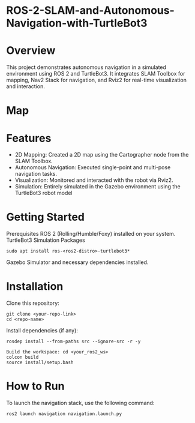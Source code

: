 # ROS-2-SLAM-and-Autonomous-Navigation-with-TurtleBot3

# Overview

This project demonstrates autonomous navigation in a simulated environment using ROS 2 and TurtleBot3. It integrates SLAM Toolbox for mapping, Nav2 Stack for navigation, and Rviz2 for real-time visualization and interaction.

# Map




# Features

* 2D Mapping: Created a 2D map using the Cartographer node from the SLAM Toolbox.
* Autonomous Navigation: Executed single-point and multi-pose navigation tasks.
* Visualization: Monitored and interacted with the robot via Rviz2.
* Simulation: Entirely simulated in the Gazebo environment using the TurtleBot3 robot model 

# Getting Started
Prerequisites
    ROS 2 (Rolling/Humble/Foxy) installed on your system.
    TurtleBot3 Simulation Packages

    
    sudo apt install ros-<ros2-distro>-turtlebot3*  
    
Gazebo Simulator and necessary dependencies installed.

# Installation
Clone this repository:

    git clone <your-repo-link>  
    cd <repo-name>  
    
Install dependencies (if any):

    rosdep install --from-paths src --ignore-src -r -y  
    
    Build the workspace: cd <your_ros2_ws>
    colcon build
    source install/setup.bash  
    
 
# How to Run

To launch the navigation stack, use the following command:

    ros2 launch navigation navigation.launch.py

